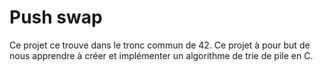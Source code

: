 # Push swap

Ce projet ce trouve dans le tronc commun de 42.
Ce projet à pour but de nous apprendre à créer et implémenter un algorithme de trie de pile en C.
